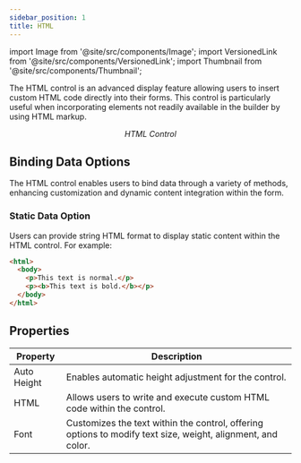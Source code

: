 ```yaml
---
sidebar_position: 1
title: HTML
---
```


import Image from '@site/src/components/Image';
import VersionedLink from '@site/src/components/VersionedLink';
import Thumbnail from '@site/src/components/Thumbnail';

The HTML control is an advanced display feature allowing users to insert custom HTML code directly into their forms.
This control is particularly useful when incorporating elements not readily available in the builder by using HTML
markup.

<figure>
  <Thumbnail src="/img/reference/controls/html/preview.jpeg" alt="HTML Control" />
  <figcaption align="center"><i>HTML Control</i></figcaption>
</figure>

## Binding Data Options

The HTML control enables users to bind data through a variety of methods, enhancing customization and dynamic content
integration within the form.

### Static Data Option

Users can provide string HTML format to display static content within the HTML control. For example:

```html
<html>
  <body>
    <p>This text is normal.</p>
    <p><b>This text is bold.</b></p>
  </body>
</html>
```

## Properties


| Property    | Description                                                                                                 |
| ----------- | ----------------------------------------------------------------------------------------------------------- |
| Auto Height | Enables automatic height adjustment for the control.                                                        |
| HTML        | Allows users to write and execute custom HTML code within the control.                                      |
| Font        | Customizes the text within the control, offering options to modify text size, weight, alignment, and color. |

